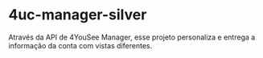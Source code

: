 # 4uc-manager-silver
Através da API de 4YouSee Manager, esse projeto personaliza e entrega a informação da conta com vistas diferentes.
